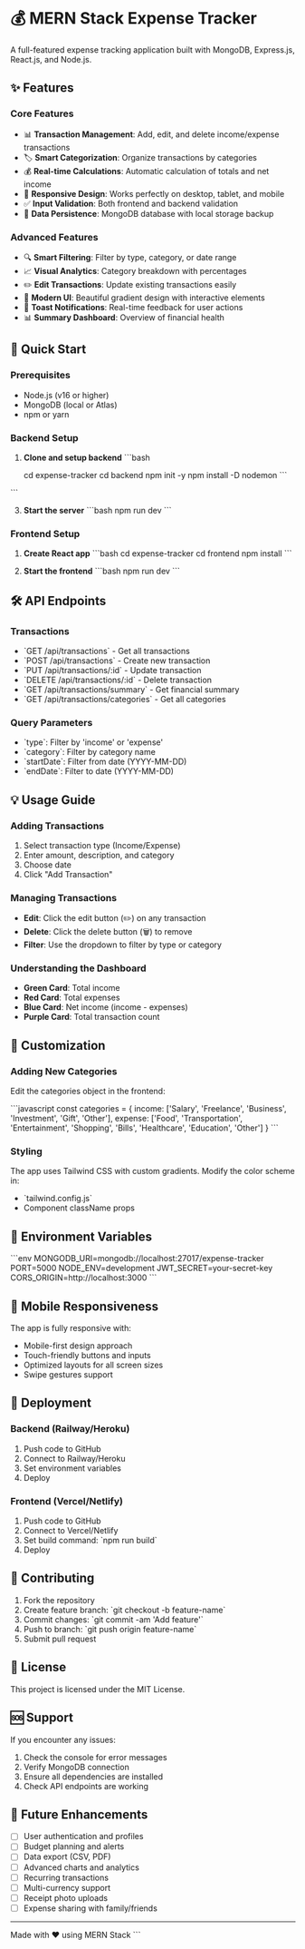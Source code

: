 # 💰 MERN Stack Expense Tracker

A full-featured expense tracking application built with MongoDB, Express.js, React.js, and Node.js.

## ✨ Features

### Core Features

- 📊 **Transaction Management**: Add, edit, and delete income/expense transactions
- 🏷️ **Smart Categorization**: Organize transactions by categories
- 💰 **Real-time Calculations**: Automatic calculation of totals and net income
- 📱 **Responsive Design**: Works perfectly on desktop, tablet, and mobile
- ✅ **Input Validation**: Both frontend and backend validation
- 💾 **Data Persistence**: MongoDB database with local storage backup

### Advanced Features

- 🔍 **Smart Filtering**: Filter by type, category, or date range
- 📈 **Visual Analytics**: Category breakdown with percentages
- ✏️ **Edit Transactions**: Update existing transactions easily
- 🎨 **Modern UI**: Beautiful gradient design with interactive elements
- 🔔 **Toast Notifications**: Real-time feedback for user actions
- 📊 **Summary Dashboard**: Overview of financial health

## 🚀 Quick Start

### Prerequisites

- Node.js (v16 or higher)
- MongoDB (local or Atlas)
- npm or yarn

### Backend Setup

1. **Clone and setup backend**
   \`\`\`bash

   cd expense-tracker
   cd backend
   npm init -y
   npm install -D nodemon
   \`\`\`

\`\`\`

3. **Start the server**
   \`\`\`bash
   npm run dev
   \`\`\`

### Frontend Setup

1. **Create React app**
   \`\`\`bash
   cd expense-tracker
   cd frontend
   npm install
   \`\`\`

2. **Start the frontend**
   \`\`\`bash
   npm run dev
   \`\`\`

## 🛠️ API Endpoints

### Transactions

- \`GET /api/transactions\` - Get all transactions
- \`POST /api/transactions\` - Create new transaction
- \`PUT /api/transactions/:id\` - Update transaction
- \`DELETE /api/transactions/:id\` - Delete transaction
- \`GET /api/transactions/summary\` - Get financial summary
- \`GET /api/transactions/categories\` - Get all categories

### Query Parameters

- \`type\`: Filter by 'income' or 'expense'
- \`category\`: Filter by category name
- \`startDate\`: Filter from date (YYYY-MM-DD)
- \`endDate\`: Filter to date (YYYY-MM-DD)

## 💡 Usage Guide

### Adding Transactions

1. Select transaction type (Income/Expense)
2. Enter amount, description, and category
3. Choose date
4. Click "Add Transaction"

### Managing Transactions

- **Edit**: Click the edit button (✏️) on any transaction
- **Delete**: Click the delete button (🗑️) to remove
- **Filter**: Use the dropdown to filter by type or category

### Understanding the Dashboard

- **Green Card**: Total income
- **Red Card**: Total expenses
- **Blue Card**: Net income (income - expenses)
- **Purple Card**: Total transaction count

## 🎨 Customization

### Adding New Categories

Edit the categories object in the frontend:

\`\`\`javascript
const categories = {
income: ['Salary', 'Freelance', 'Business', 'Investment', 'Gift', 'Other'],
expense: ['Food', 'Transportation', 'Entertainment', 'Shopping', 'Bills', 'Healthcare', 'Education', 'Other']
}
\`\`\`

### Styling

The app uses Tailwind CSS with custom gradients. Modify the color scheme in:

- \`tailwind.config.js\`
- Component className props

## 🔧 Environment Variables

\`\`\`env
MONGODB_URI=mongodb://localhost:27017/expense-tracker
PORT=5000
NODE_ENV=development
JWT_SECRET=your-secret-key
CORS_ORIGIN=http://localhost:3000
\`\`\`

## 📱 Mobile Responsiveness

The app is fully responsive with:

- Mobile-first design approach
- Touch-friendly buttons and inputs
- Optimized layouts for all screen sizes
- Swipe gestures support

## 🚀 Deployment

### Backend (Railway/Heroku)

1. Push code to GitHub
2. Connect to Railway/Heroku
3. Set environment variables
4. Deploy

### Frontend (Vercel/Netlify)

1. Push code to GitHub
2. Connect to Vercel/Netlify
3. Set build command: \`npm run build\`
4. Deploy

## 🤝 Contributing

1. Fork the repository
2. Create feature branch: \`git checkout -b feature-name\`
3. Commit changes: \`git commit -am 'Add feature'\`
4. Push to branch: \`git push origin feature-name\`
5. Submit pull request

## 📄 License

This project is licensed under the MIT License.

## 🆘 Support

If you encounter any issues:

1. Check the console for error messages
2. Verify MongoDB connection
3. Ensure all dependencies are installed
4. Check API endpoints are working

## 🎯 Future Enhancements

- [ ] User authentication and profiles
- [ ] Budget planning and alerts
- [ ] Data export (CSV, PDF)
- [ ] Advanced charts and analytics
- [ ] Recurring transactions
- [ ] Multi-currency support
- [ ] Receipt photo uploads
- [ ] Expense sharing with family/friends

---

Made with ❤️ using MERN Stack
\`\`\`
